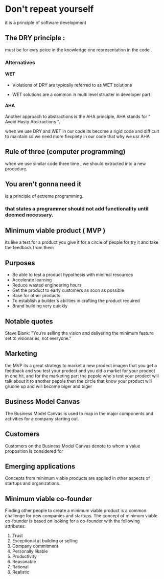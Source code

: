 # Don't repeat yourself

it is a principle of software development

## The DRY principle : 

must be for evry peice in the knowledge one representation in the code .


### Alternatives

#### WET

- Violations of DRY are typically referred to as WET solutions

- WET solutions are a common in multi level structer in developer part

#### AHA

Another approach to abstractions is the AHA principle, AHA stands for " Avoid Hasty Abstractions ".

when we use DRY and WET in our code its become a rigid code and  difficult to maintain so we need more flexplety in our code that why we usr AHA 


## Rule of three (computer programming)

when we use similar code three time , we should extracted into a new procedure.


## You aren't gonna need it

is a principle of extreme programming.

### that states a programmer should not add functionality until deemed necessary.

## Minimum viable product ( MVP )

its like a test for a product you give it for a circle of people for try it and take the feedback from them

## Purposes

* Be able to test a product hypothesis with minimal resources
* Accelerate learning
* Reduce wasted engineering hours
* Get the product to early customers as soon as possible
* Base for other products
* To establish a builder's abilities in crafting the product required
* Brand building very quickly

## Notable quotes

Steve Blank: "You’re selling the vision and delivering the minimum feature set to visionaries, not everyone."


## Marketing


the MVP its a great strategy to market a new prodect imagen that you get a feedback and you test your prodect and you did a market for your prodect in one hit, and for the marketing part the pepole who's test your prodect will talk about it to another pepole then the circle that know your product will gruone up and will become biger and biger

## Business Model Canvas

The Business Model Canvas is used to map in the major components and activities for a company starting out.

## Customers

Customers on the Business Model Canvas denote to whom a value proposition is considered for

## Emerging applications

Concepts from minimum viable products are applied in other aspects of startups and organizations.

## Minimum viable co-founder

Finding other people to create a minimum viable product is a common challenge for new companies and startups. The concept of minimum viable co-founder is based on looking for a co-founder with the following attributes:

1. Trust
2. Exceptional at building or selling
3. Company commitment
4. Personally likable
5. Productivity
6. Reasonable
7. Rational
8. Realistic

